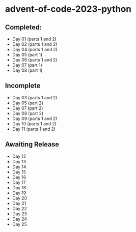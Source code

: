 # advent-of-code-2023-python

## Completed:
- Day 01 (parts 1 and 2)
- Day 02 (parts 1 and 2)
- Day 04 (parts 1 and 2)
- Day 05 (part 1)
- Day 06 (parts 1 and 2)
- Day 07 (part 1)
- Day 08 (part 1)


## Incomplete
- Day 03 (parts 1 and 2)
- Day 05 (part 2)
- Day 07 (part 2)
- Day 08 (part 2)
- Day 09 (parts 1 and 2)
- Day 10 (parts 1 and 2)
- Day 11 (parts 1 and 2)


## Awaiting Release

- Day 12
- Day 13
- Day 14
- Day 15
- Day 16
- Day 17
- Day 18
- Day 19
- Day 20
- Day 21
- Day 22
- Day 23
- Day 24
- Day 25
